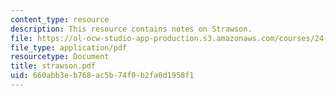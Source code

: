 ```yaml
---
content_type: resource
description: This resource contains notes on Strawson.
file: https://ol-ocw-studio-app-production.s3.amazonaws.com/courses/24-221-metaphysics-free-will-fall-2004/660abb3eb768ac5b74f0b2fa0d1958f1_strawson.pdf
file_type: application/pdf
resourcetype: Document
title: strawson.pdf
uid: 660abb3e-b768-ac5b-74f0-b2fa0d1958f1
---
```

